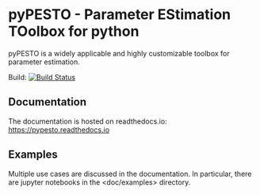 # pyPESTO - Parameter EStimation TOolbox for python

pyPESTO is a widely applicable and highly customizable toolbox for parameter estimation.


Build: [![Build Status](https://travis-ci.com/ICB-DCM/pyPESTO.svg?branch=master)](https://travis-ci.com/ICB-DCM/pyPESTO)


## Documentation

The documentation is hosted on readthedocs.io:
<https://pypesto.readthedocs.io>


## Examples

Multiple use cases are discussed in the documentation. In particular, there are
jupyter notebooks in the <doc/examples> directory.
